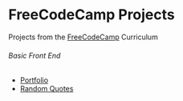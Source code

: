 # FreeCodeCamp Projects
Projects from the [FreeCodeCamp](http://freecodecamp.com) Curriculum

###### Basic Front End
- [Portfolio](https://github.com/mtendotnet/freecodecamp-projects/tree/master/basic-frontend/portfolio)
- [Random Quotes](https://github.com/mtendotnet/freecodecamp-projects/tree/master/basic-frontend/random-quotes)
